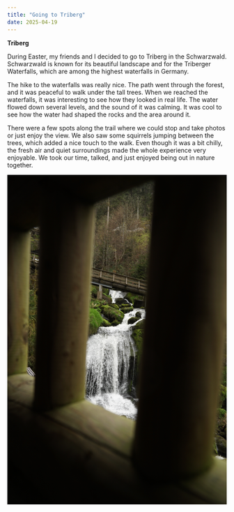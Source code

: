 ```yaml
---
title: "Going to Triberg"
date: 2025-04-19
---
```


**Triberg**

During Easter, my friends and I decided to go to Triberg in the Schwarzwald. Schwarzwald is known for its beautiful landscape and for the Triberger Waterfalls, which are among the highest waterfalls in Germany.

The hike to the waterfalls was really nice. The path went through the forest, and it was peaceful to walk under the tall trees. When we reached the waterfalls, it was interesting to see how they looked in real life. The water flowed down several levels, and the sound of it was calming. It was cool to see how the water had shaped the rocks and the area around it.

There were a few spots along the trail where we could stop and take photos or just enjoy the view. We also saw some squirrels jumping between the trees, which added a nice touch to the walk. Even though it was a bit chilly, the fresh air and quiet surroundings made the whole experience very enjoyable. We took our time, talked, and just enjoyed being out in nature together.

![](_images/_PIC0314.JPG)
